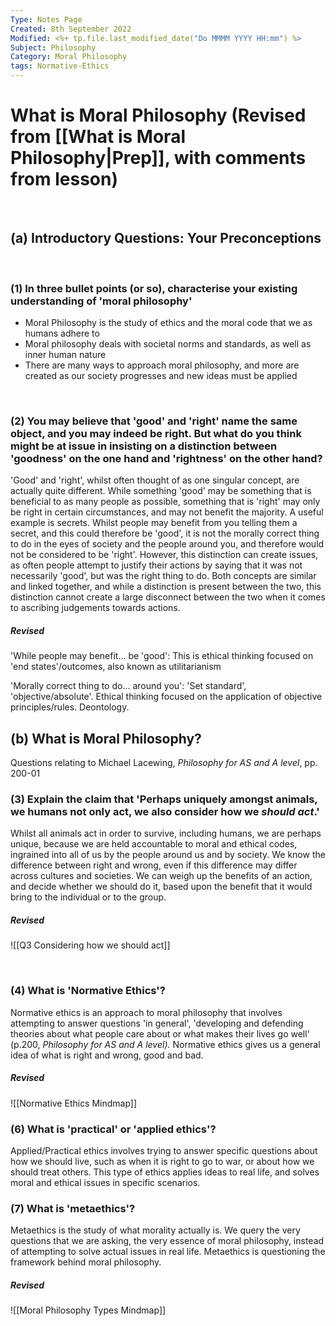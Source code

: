 ```yaml
---
Type: Notes Page
Created: 8th September 2022
Modified: <%+ tp.file.last_modified_date("Do MMMM YYYY HH:mm") %>
Subject: Philosophy
Category: Moral Philosophy
tags: Normative-Ethics
---
```


# What is Moral Philosophy (Revised from [[What is Moral Philosophy|Prep]], with comments from lesson)

</br>

## (a) Introductory Questions: Your Preconceptions

</br>

### (1) In three bullet points (or so), characterise your existing understanding of 'moral philosophy'

- Moral Philosophy is the study of ethics and the moral code that we as humans adhere to
- Moral philosophy deals with societal norms and standards, as well as inner human nature
- There are many ways to approach moral philosophy, and more are created as our society progresses and new ideas must be applied
</br>

### (2) You may believe that 'good' and 'right' name the same object, and you may indeed be right. But what do you think might be at issue in insisting on a distinction between 'goodness' on the one hand and 'rightness' on the other hand?

'Good' and 'right', whilst often thought of as one singular concept, are actually quite different. While something 'good' may be something that is beneficial to as many people as possible, something that is 'right' may only be right in certain circumstances, and may not benefit the majority. A useful example is secrets. Whilst people may benefit from you telling them a secret, and this could therefore be 'good', it is not the morally correct thing to do in the eyes of society and the people around you, and therefore would not be considered to be 'right'. However, this distinction can create issues, as often people attempt to justify their actions by saying that it was not necessarily 'good', but was the right thing to do. Both concepts are similar and linked together, and while a distinction is present between the two, this distinction cannot create a large disconnect between the two when it comes to ascribing judgements towards actions.

##### Revised
'While people may benefit... be 'good': This is ethical thinking focused on 'end states'/outcomes, also known as utilitarianism

'Morally correct thing to do... around you': 'Set standard', 'objective/absolute'. Ethical thinking focused on the application of objective principles/rules. Deontology.
</br>

## (b) What is Moral Philosophy?

Questions relating to Michael Lacewing, _Philosophy for AS and A level_, pp. 200-01
</br>

### (3) Explain the claim that 'Perhaps uniquely amongst animals, we humans not only act, we also consider how we _should act_.'

Whilst all animals act in order to survive, including humans, we are perhaps unique, because we are held accountable to moral and ethical codes, ingrained into all of us by the people around us and by society. We know the difference between right and wrong, even if this difference may differ across cultures and societies. We can weigh up the benefits of an action, and decide whether we should do it, based upon the benefit that it would bring to the individual or to the group.

##### Revised
![[Q3 Considering how we should act]]

</br>

### (4) What is 'Normative Ethics'?

Normative ethics is an approach to moral philosophy that involves attempting to answer questions 'in general', 'developing and defending theories about what people care about or what makes their lives go well' (p.200, _Philosophy for AS and A level)._ Normative ethics gives us a general idea of what is right and wrong, good and bad.
</br>

##### Revised
![[Normative Ethics Mindmap]]
</br>

### (6) What is 'practical' or 'applied ethics'?

Applied/Practical ethics involves trying to answer specific questions about how we should live, such as when it is right to go to war, or about how we should treat others. This type of ethics applies ideas to real life, and solves moral and ethical issues in specific scenarios.
</br>

### (7) What is 'metaethics'?

Metaethics is the study of what morality actually is. We query the very questions that we are asking, the very essence of moral philosophy, instead of attempting to solve actual issues in real life. Metaethics is questioning the framework behind moral philosophy.
</br>

##### Revised
![[Moral Philosophy Types Mindmap]]